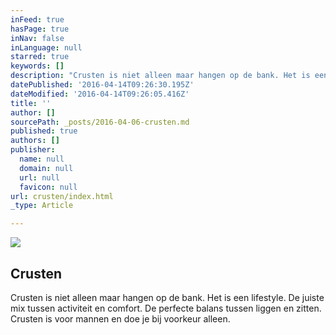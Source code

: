 ```yaml
---
inFeed: true
hasPage: true
inNav: false
inLanguage: null
starred: true
keywords: []
description: "Crusten is niet alleen maar hangen op de bank. Het is een lifestyle.\_"
datePublished: '2016-04-14T09:26:30.195Z'
dateModified: '2016-04-14T09:26:05.416Z'
title: ''
author: []
sourcePath: _posts/2016-04-06-crusten.md
published: true
authors: []
publisher:
  name: null
  domain: null
  url: null
  favicon: null
url: crusten/index.html
_type: Article

---
```

![](https://the-grid-user-content.s3-us-west-2.amazonaws.com/afd60fd2-82d9-4edd-8bce-7e1f0f7f0ea7.jpg)

## Crusten

Crusten is niet alleen maar hangen op de bank. Het is een lifestyle. De juiste mix tussen activiteit en comfort. De perfecte balans tussen liggen en zitten. Crusten is voor mannen en doe je bij voorkeur alleen.